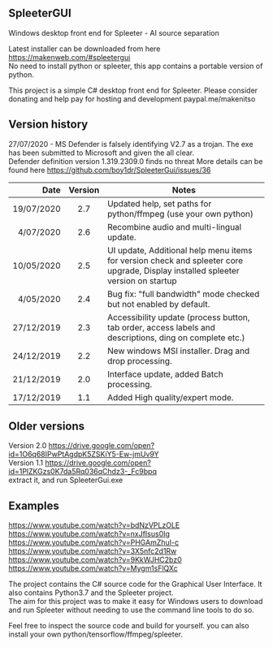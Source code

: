 ## SpleeterGUI
Windows desktop front end for Spleeter - AI source separation  
   

Latest installer can be downloaded from here https://makenweb.com/#spleetergui  
No need to install python or spleeter, this app contains a portable version of python.  


This project is a simple C# desktop front end for Spleeter. 
Please consider donating and help pay for hosting and development paypal.me/makenitso  

## Version history  
27/07/2020 - MS Defender is falsely identifying V2.7 as a trojan. The exe has been submitted to Microsoft and given the all clear.  
             Defender definition version 1.319.2309.0 finds no threat
	     More details can be found here https://github.com/boy1dr/SpleeterGui/issues/36

| Date | Version | Notes |
| ----: |:-------:| ----- |
| 19/07/2020 | 2.7 | Updated help, set paths for python/ffmpeg (use your own python) |
| 4/07/2020 | 2.6 | Recombine audio and multi-lingual update. |
| 10/05/2020 | 2.5 | UI update, Additional help menu items for version check and spleeter core upgrade, Display installed spleeter version on startup |
| 4/05/2020 | 2.4 | Bug fix: "full bandwidth" mode checked but not enabled by default. |
| 27/12/2019 | 2.3 | Accessibility update (process button, tab order, access labels and descriptions, ding on complete etc.) |
| 24/12/2019 | 2.2 | New windows MSI installer. Drag and drop processing. |
| 21/12/2019 | 2.0 | Interface update, added Batch processing. |
| 17/12/2019 | 1.1 | Added High quality/expert mode. |
  

## Older versions  
Version 2.0 https://drive.google.com/open?id=1O6q68IPwPtAgdpK5ZSKiY5-Ew-jmUv9Y  
Version 1.1 https://drive.google.com/open?id=1PlZKGzs0K7da5Rq036qChdz3-_Fc9bpq  
extract it, and run SpleeterGui.exe  

## Examples
https://www.youtube.com/watch?v=bdNzVPLzOLE  
https://www.youtube.com/watch?v=nxJfIsus0Ig  
https://www.youtube.com/watch?v=PHGAmZhuI-c  
https://www.youtube.com/watch?v=3X5nfc2d1Rw  
https://www.youtube.com/watch?v=9KkWJHC2bz0  
https://www.youtube.com/watch?v=Mygm1sFlQXc  

The project contains the C# source code for the Graphical User Interface. It also contains Python3.7 and the Spleeter project.  
The aim for this project was to make it easy for Windows users to download and run Spleeter without needing to use the command line tools to do so.  


Feel free to inspect the source code and build for yourself. you can also install your own python/tensorflow/ffmpeg/spleeter.
